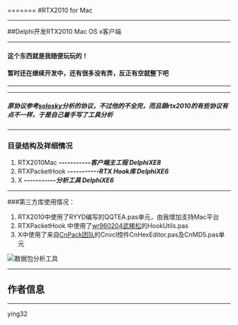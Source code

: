 
=======
#RTX2010 for Mac
***
##Delphi开发RTX2010 Mac OS x客户端
***
#### **这个东西就是我随便玩玩的！**
#### **暂时还在继续开发中，还有很多没有弄，反正有空就整下吧**
***
***
##### 原协议参考[solosky](http://git.oschina.net/solosky/rtx)分析的协议，不过他的不全完，而且跟rtx2010的有些协议有点不一样，于是自己着手写了工具分析
***
### 目录结构及祥细情况
1. RTX2010Mac  ***-----------客户端主工程 DelphiXE8***
2. RTXPacketHook  ***-----------RTX Hook库 DelphiXE6***
3. X ***-----------分析工具  DelphiXE6***

*** 

###第三方库使用情况：
1. RTX2010中使用了RYYD编写的QQTEA.pas单元，由我增加支持Mac平台
2. RTXPacketHook 中使用了[wr960204武稀松](http://www.raysoftware.cn)的HookUtils.pas
3. X中使用了来自[CnPack团队](http://www.cnpack.org)的Cnvcl控件CnHexEditor.pas及CnMD5.pas单元 

![数据包分析工具](http://git.oschina.net/ying32/RTX2010Mac/xxx.png)
***
## 作者信息
***
ying32